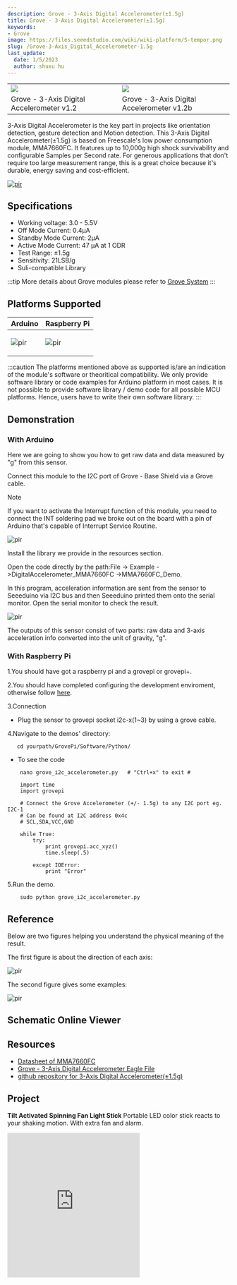 ```yaml
---
description: Grove - 3-Axis Digital Accelerometer(±1.5g)
title: Grove - 3-Axis Digital Accelerometer(±1.5g)
keywords:
- Grove
image: https://files.seeedstudio.com/wiki/wiki-platform/S-tempor.png
slug: /Grove-3-Axis_Digital_Accelerometer-1.5g
last_update:
  date: 1/5/2023
  author: shuxu hu
---
```


<div>
  <table>
    <colgroup>
      <col width="50%" />
      <col width="50%" />
    </colgroup>
    <tbody>
      <tr className="odd">
        <td><div className="center">
            <div className="floatnone">
              <img src="https://files.seeedstudio.com/wiki/Grove-3-Axis_Digital_Accelerometer-1.5g/img/3_aix_acc.jpg" />
            </div>
          </div></td>
        <td><div className="center">
            <div className="floatnone">
              <img src="https://files.seeedstudio.com/wiki/Grove-3-Axis_Digital_Accelerometer-1.5g/img/Grove-3-Axis_v1.3.jpg" />
            </div>
          </div></td>
      </tr>
      <tr className="even">
        <td><div style={{}}>
            Grove - 3-Axis Digital Accelerometer v1.2
          </div></td>
        <td><div style={{}}>
            Grove - 3-Axis Digital Accelerometer v1.2b
          </div></td>
      </tr>
    </tbody>
  </table>
  3-Axis Digital Accelerometer is the key part in projects like orientation detection, gesture detection and Motion detection. This 3-Axis Digital Accelerometer(±1.5g) is based on Freescale's low power consumption module, MMA7660FC. It features up to 10,000g high shock survivability and configurable Samples per Second rate. For generous applications that don't require too large measurement range, this is a great choice because it's durable, energy saving and cost-efficient.
</div>

[<p><img src="https://files.seeedstudio.com/wiki/common/Get_One_Now_Banner.png" alt="pir" width={600} height="auto" /></p>](https://www.seeedstudio.com/Grove-3-Axis-Digital-Accelerometer(%C2%B11.5g)-p-765.html)

Specifications
--------------

- Working voltage: 3.0 - 5.5V
- Off Mode Current: 0.4μA
- Standby Mode Current: 2μA
- Active Mode Current: 47 μA at 1 ODR
- Test Range: ±1.5g
- Sensitivity: 21LSB/g
- Suli-compatible Library

:::tip
    More details about Grove modules please refer to [Grove System](https://wiki.seeedstudio.com/Grove_System/)
:::

Platforms Supported
-------------------

<!-- | Arduino                                                                                             | Raspberry Pi                                                                                             |                                                                                                 |                                                                                                          |                                                                                                    |
|-----------------------------------------------------------------------------------------------------|----------------------------------------------------------------------------------------------------------|-------------------------------------------------------------------------------------------------|---------------------------------------------------------------------------------------------------|----------------------------------------------------------------------------------------------------|
| ![](https://files.seeedstudio.com/wiki/wiki_english/docs/images/arduino_logo.jpg) | ![](https://files.seeedstudio.com/wiki/wiki_english/docs/images/raspberry_pi_logo_n.jpg) | ![](https://files.seeedstudio.com/wiki/wiki_english/docs/images/bbg_logo_n.jpg) | ![](https://files.seeedstudio.com/wiki/wiki_english/docs/images/wio_logo.jpg) | ![](https://files.seeedstudio.com/wiki/wiki_english/docs/images/linkit_logo.jpg) | -->
|Arduino|Raspberry Pi|
|---|---|
|<p><img src="https://files.seeedstudio.com/wiki/wiki_english/docs/images/arduino_logo.jpg" alt="pir" width={200} height="auto" /></p>|<p><img src="https://files.seeedstudio.com/wiki/wiki_english/docs/images/raspberry_pi_logo_n.jpg" alt="pir" width={200} height="auto" /></p>|

:::caution
    The platforms mentioned above as supported is/are an indication of the module's software or theoritical compatibility. We only provide software library or code examples for Arduino platform in most cases. It is not possible to provide software library / demo code for all possible MCU platforms. Hence, users have to write their own software library.
:::

Demonstration
-------------

### With Arduino

Here we are going to show you how to get raw data and data measured by "g" from this sensor.

Connect this module to the I2C port of Grove - Base Shield via a Grove cable.

<div class="admonition note">
<p class="admonition-title">Note</p>
If you want to activate the Interrupt function of this module, you need to connect the INT soldering pad we broke out on the board with a pin of Arduino that's capable of Interrupt Service Routine.
</div>

<!-- ![](https://files.seeedstudio.com/wiki/Grove-3-Axis_Digital_Accelerometer-1.5g/img/Digital_Accelerometer_Sensor_Connector1.5g.jpg) -->
  <p style={{textAlign: 'center'}}><img src="https://files.seeedstudio.com/wiki/Grove-3-Axis_Digital_Accelerometer-1.5g/img/Digital_Accelerometer_Sensor_Connector1.5g.jpg" alt="pir" width={600} height="auto" /></p>

Install the library we provide in the resources section.

Open the code directly by the path:File -> Example ->DigitalAccelerometer_MMA7660FC ->MMA7660FC_Demo.

In this program, acceleration information are sent from the sensor to Seeeduino via I2C bus and then Seeeduino printed them onto the serial monitor.
Open the serial monitor to check the result.

<!-- ![](https://files.seeedstudio.com/wiki/Grove-3-Axis_Digital_Accelerometer-1.5g/img/Grove-3-Axis_Digital_Accelerometer-1.5g-.jpg) -->
  <p style={{textAlign: 'center'}}><img src="https://files.seeedstudio.com/wiki/Grove-3-Axis_Digital_Accelerometer-1.5g/img/Grove-3-Axis_Digital_Accelerometer-1.5g-.jpg" alt="pir" width={600} height="auto" /></p>

The outputs of this sensor consist of two parts: raw data and 3-axis acceleration info converted into the unit of gravity, "g".

### With Raspberry Pi

1.You should have got a raspberry pi and a grovepi or grovepi+.

2.You should have completed configuring the development enviroment, otherwise follow [here](/GrovePi_Plus/).

3.Connection

- Plug the sensor to grovepi socket i2c-x(1~3) by using a grove cable.

4.Navigate to the demos' directory:

       cd yourpath/GrovePi/Software/Python/

- To see the code

```
    nano grove_i2c_accelerometer.py   # "Ctrl+x" to exit #
```

```
    import time
    import grovepi

    # Connect the Grove Accelerometer (+/- 1.5g) to any I2C port eg. I2C-1
    # Can be found at I2C address 0x4c
    # SCL,SDA,VCC,GND

    while True:
        try:
            print grovepi.acc_xyz()
            time.sleep(.5)

        except IOError:
            print "Error"
```

5.Run the demo.

```
    sudo python grove_i2c_accelerometer.py
```

Reference
---------

Below are two figures helping you understand the physical meaning of the result.

The first figure is about the direction of each axis:
<!-- ![](https://files.seeedstudio.com/wiki/Grove-3-Axis_Digital_Accelerometer-1.5g/img/MMA7660_Direction.jpg) -->
  <p style={{textAlign: 'center'}}><img src="https://files.seeedstudio.com/wiki/Grove-3-Axis_Digital_Accelerometer-1.5g/img/MMA7660_Direction.jpg" alt="pir" width={600} height="auto" /></p>

The second figure gives some examples:

<!-- ![](https://files.seeedstudio.com/wiki/Grove-3-Axis_Digital_Accelerometer-1.5g/img/Sensing_Direction_1.jpg) -->
  <p style={{textAlign: 'center'}}><img src="https://files.seeedstudio.com/wiki/Grove-3-Axis_Digital_Accelerometer-1.5g/img/Sensing_Direction_1.jpg" alt="pir" width={600} height="auto" /></p>

## Schematic Online Viewer

<div className="altium-ecad-viewer" data-project-src="https://files.seeedstudio.com/wiki/Grove-3-Axis_Digital_Accelerometer-1.5g/res/Grove-3-Axis_Digital_Accelerometer-1.5g-Eagle_File.zip" style={{borderRadius: '0px 0px 4px 4px', height: 500, borderStyle: 'solid', borderWidth: 1, borderColor: 'rgb(241, 241, 241)', overflow: 'hidden', maxWidth: 1280, maxHeight: 700, boxSizing: 'border-box'}}>
</div>

Resources
---------

- [Datasheet of MMA7660FC](https://files.seeedstudio.com/wiki/Grove-3-Axis_Digital_Accelerometer-1.5g/res/MMA7660FC.pdf)
- [Grove - 3-Axis Digital Accelerometer Eagle File](https://files.seeedstudio.com/wiki/Grove-3-Axis_Digital_Accelerometer-1.5g/res/Grove-3-Axis_Digital_Accelerometer-1.5g-Eagle_File.zip)
- [github repository for 3-Axis Digital Accelerometer(±1.5g)](https://github.com/Seeed-Studio/Accelerometer_MMA7660)

## Project

**Tilt Activated Spinning Fan Light Stick** Portable LED color stick reacts to your shaking motion. With extra fan and alarm.

<iframe frameBorder={0} height="327.5" scrolling="no" src="https://www.hackster.io/chuartdo/tilt-activated-spinning-fan-light-stick-e05cec/embed" width={350} />

**Lean Green RC Sailing Machine**
An Internet connected device that controls servos and sends sensor (GPS/gyro/accel/compass) updates in real time over a GSM cell link.

<iframe frameBorder={0} height="327.5" scrolling="no" src="https://www.hackster.io/anemoi/lean-green-rc-sailing-machine-2cdde5/embed" width={350} />

<!-- This Markdown file was created from https://www.seeedstudio.com/wiki/Grove_-_3-Axis_Digital_Accelerometer(±1.5g) -->

## Tech Support & Product Discussion

Thank you for choosing our products! We are here to provide you with different support to ensure that your experience with our products is as smooth as possible. We offer several communication channels to cater to different preferences and needs.

<div class="button_tech_support_container">
<a href="https://forum.seeedstudio.com/" class="button_forum"></a>
<a href="https://www.seeedstudio.com/contacts" class="button_email"></a>
</div>

<div class="button_tech_support_container">
<a href="https://discord.gg/eWkprNDMU7" class="button_discord"></a>
<a href="https://github.com/Seeed-Studio/wiki-documents/discussions/69" class="button_discussion"></a>
</div>
